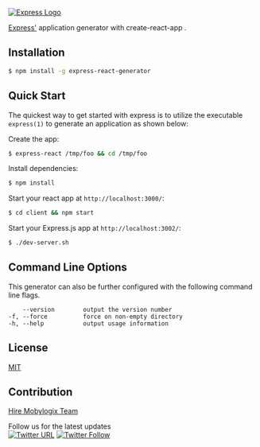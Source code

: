 [![Express Logo](https://i.cloudup.com/zfY6lL7eFa-3000x3000.png)](http://expressjs.com/)

[Express'](https://www.npmjs.com/package/express) application generator with create-react-app .


## Installation

```sh
$ npm install -g express-react-generator
```

## Quick Start

The quickest way to get started with express is to utilize the executable `express(1)` to generate an application as shown below:

Create the app:

```bash
$ express-react /tmp/foo && cd /tmp/foo
```

Install dependencies:

```bash
$ npm install
```

Start your react app at `http://localhost:3000/`:

```bash
$ cd client && npm start
```
Start your Express.js app at `http://localhost:3002/`:

```bash
$ ./dev-server.sh
```

## Command Line Options

This generator can also be further configured with the following command line flags.

        --version        output the version number
    -f, --force          force on non-empty directory
    -h, --help           output usage information

## License

[MIT](LICENSE)

## Contribution
[Hire Mobylogix Team](https://www.mobylogix.com/work-with-us/)


Follow us for the latest updates<br>
[![Twitter URL](https://img.shields.io/twitter/url/http/shields.io.svg?style=social)](https://twitter.com/intent/tweet?text=https://github.com/mobylogix/express-react-generator)
[![Twitter Follow](https://img.shields.io/twitter/follow/mobylogix.svg?style=social)](https://twitter.com/mobylogix)
